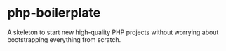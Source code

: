 # php-boilerplate
A skeleton to start new high-quality PHP projects without worrying about bootstrapping everything from scratch.

